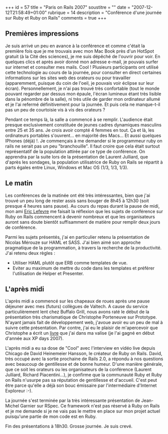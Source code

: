 +++
id = 57
title = "Paris on Rails 2007"
soustitre = ""
date = "2007-12-12T21:58:49+01:00"
rubrique = 14
description = "Conférence d'une journée sur Ruby et Ruby on Rails"
comments = true
+++

<div class="chapo"></div>
<img12|center>

## Premières impressions

Je suis arrivé un peu en avance à la conférence et comme c'était la
première fois que je me trouvais avec mon Mac Book près d'un HotSpot
gratuit (à la Cité des sciences), je me suis dépêché de l'ouvrir pour
voir. En quelques clics et après avoir donné mon adresse e-mail, je
pouvais surfer sur internet et consulter mes mails. Cool ! Plusieurs
participants ont utilisé cette technologie au cours de la journée, pour
consulter en direct certaines informations sur les sites web des
orateurs ou pour travailler (apparemment, puisque du coin de l'oeil,
je pouvais voir éclipse sur leur écran). Personnellement, je n'ai pas
trouvé très confortable (tout le monde pouvant regarder par dessus mon
épaule, l'écran lumineux étant très lisible dans la pénombre de la
salle), ni très utile de garder mon ordinateur allumé et je l'ai
refermé définitivement pour la journée. Et puis cela ne manque-t-il
pas un peu de courtoisie vis à vis des orateurs ?

Pendant ce temps là, la salle a commencé à se remplir. L'audience
était presque exclusivement constituée de jeunes cadres dynamiques
masculins entre 25 et 35 ans. Je crois avoir compté 4 femmes en tout.
Ça et là, les ordinateurs portables s'ouvrent... en majorité des
Macs... Et aussi quelques IPhones (déjà) !. Je commençais à me
demander si le programmeur ruby on rails ne serait pas un peu
"branchouille". Il faut croire que cela était surtout représentatif de
la population attirée par ce type de conférence. On apprendra par la
suite lors de la présentation de Laurent Julliard, que d'après les
sondages, la population utilisatrice de Ruby on Rails se répartit à
parts égales entre Linux, Windows et Mac OS (1/3, 1/3, 1/3).

## Le matin

Les conférences de la matinée ont été très intéressantes, bien que
j'ai trouvé un peu long de rester assis sans bouger de 8h45 à 12h30
(soit presque 4 heures sans pause). Au cours du repas durant la pause
de midi, mon ami [Eric Lefevre](http://ericlefevre.net/wordpress/) me faisait la réflexion que les
sujets de conférence sur Ruby on Rails commencent à devenir nombreux et
que les organisateurs auront sans doute bientôt suffisamment de matière
pour remplir deux jours de conférence.

Parmi les sujets présentés, j'ai en particulier retenu la
présentation de Nicolas Mérouze sur HAML et SASS. J'ai bien aimé son
approche pragmatique de la programmation, à travers la recherche de la
productivité. J'ai retenu deux règles :
- Utiliser HAML plutôt que ERB comme templates de vue.
- Eviter au maximum de mettre du code dans les templates et préférer
l'utilisation de Helper et Presenter.

## L'après midi

L'après midi a commencé sur les chapeaux de roues après une pause
déjeuner avec mes (futurs) collègues de Valtech. A cause du service
particulièrement lent chez Buffalo Grill, nous avons raté le début de
la présentation très charismatique de Christophe Porteneuve sur
Prototype. N'ayant jamais fait de développement web, j'avoue avoir
eu un peu de mal à suivre cette présentation. Par contre, j'ai eu le
plaisir de m'apercevoir que Christophe a écrit un [livre](../article_59) que j'ai dans
ma valise (je l'ai gagné en début d'année aux XP days 2007).

L'après midi a eu sa dose de "Cool" avec l'interview en vidéo live
depuis Chicago de David Heinemeier Hansson, le créateur de Ruby on
Rails. David, très occupé avec la sortie prochaine de Rails 2.0, a
répondu à nos questions avec beaucoup de gentillesse et de bonne
humeur. D'une manière générale, que ce soit les orateurs ou les
organisateurs de la conférence (Laurent Julliard, Richard
Piacentini...), je confirme que la communauté Ruby et Ruby on Rails
n'usurpe pas sa réputation de gentillesse et d'accueil. C'est peut
être parce qu'elle a déjà son bouc émissaire par l'intermédiaire
d'Internet Exploreur :-).

La journée s'est terminée par la très intéressante présentation de
Jean-Michel Garnier sur RSpec. Ce framework n'est pas réservé à Ruby
on Rails et je me demande si je ne vais pas le mettre en place sur mon
projet actuel puisqu'une partie de mon code est en Ruby.

Fin des présentations à 18h30. Grosse journée. Je suis crevé.